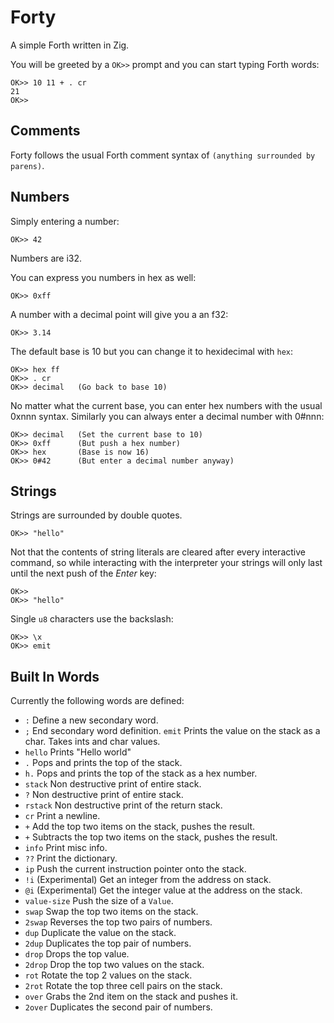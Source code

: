 # Forty

A simple Forth written in Zig.

You will be greeted by a `OK>>` prompt and you can start typing Forth words:

    OK>> 10 11 + . cr
    21
    OK>>

## Comments

Forty follows the usual Forth comment syntax of `(anything surrounded by parens)`.

## Numbers

Simply entering a number:

    OK>> 42

Numbers are i32.

You can express you numbers in hex as well:

    OK>> 0xff

A number with a decimal point will give you a an f32:

    OK>> 3.14

The default base is 10 but you can change it to hexidecimal with `hex`:

    OK>> hex ff
    OK>> . cr
    OK>> decimal   (Go back to base 10)

No matter what the current base, you can enter hex numbers with the usual 0xnnn syntax.
Similarly you can always enter a decimal number with 0#nnn:

    OK>> decimal   (Set the current base to 10)
    OK>> 0xff      (But push a hex number)
    OK>> hex       (Base is now 16)
    OK>> 0#42      (But enter a decimal number anyway)

## Strings

Strings are surrounded by double quotes.

    OK>> "hello"

Not that the contents of string literals are cleared after every interactive command,
so while interacting with the interpreter your strings will only last until the next
push of the _Enter_ key:

    OK>> 
    OK>> "hello"

Single `u8` characters use the backslash:

    OK>> \x
    OK>> emit

## Built In Words

Currently the following words are defined:

 *  `:` Define a new secondary word. 
 *  `;` End secondary word definition.
    `emit` Prints the value on the stack as a char. Takes ints and char values.
 *  `hello` Prints "Hello world"
 *  `.` Pops and prints the top of the stack.
 *  `h.` Pops and prints the top of the stack as a hex number.
 *  `stack` Non destructive print of entire stack.
 *  `?` Non destructive print of entire stack.
 *  `rstack` Non destructive print of the return stack.
 *  `cr` Print a newline.
 *  `+` Add the top two items on the stack, pushes the result.
 *  `+` Subtracts the top two items on the stack, pushes the result.
 *  `info` Print misc info.
 *  `??` Print the dictionary.
 *  `ip` Push the current instruction pointer onto the stack.
 *  `!i` (Experimental) Get an integer from the address on stack.
 *  `@i` (Experimental) Get the integer value at the address on the stack.
 *  `value-size` Push the size of a `Value`.
 *  `swap` Swap the top two items on the stack. 
 *  `2swap` Reverses the top two pairs of numbers.
 *  `dup` Duplicate the value on the stack.
 *  `2dup` Duplicates the top pair of numbers.
 *  `drop` Drops the top value.
 *  `2drop` Drop the top two values on the stack.
 *  `rot`  Rotate the top 2 values on the stack.
 *  `2rot`  Rotate the top three cell pairs on the stack.
 *  `over`  Grabs the 2nd item on the stack and pushes it.
 *  `2over` Duplicates the second pair of numbers.
